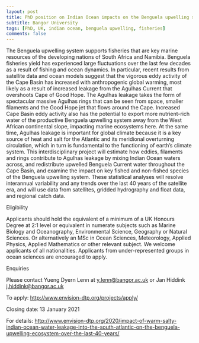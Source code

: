 ```yaml
---
layout: post
title: PhD position on Indian Ocean impacts on the Benguela upwelling system (Bangor, UK)
subtitle: Bangor University
tags: [PhD, UK, indian ocean, benguela upwelling, fisheries]
comments: false
---
```

The Benguela upwelling system supports fisheries that are key marine resources of the developing nations of South Africa and Namibia.  Benguela fisheries yield has experienced large fluctuations over the last few decades as a result of fishing and ocean dynamics.  In particular, recent results from satellite data and ocean models suggest that the vigorous eddy activity of the Cape Basin has increased with anthropogenic global warming, most likely as a result of increased leakage from the Agulhas Current that overshoots Cape of Good Hope.  The Agulhas leakage takes the form of spectacular massive Agulhas rings that can be seen from space, smaller filaments and the Good Hope jet that flows around the Cape.  Increased Cape Basin eddy activity also has the potential to export more nutrient-rich water of the productive Benguela upwelling system away from the West African continental slope, impacting marine ecosystems here.  At the same time, Agulhas leakage is important for global climate because it is a key source of heat and salt for the Atlantic and its meridional overturning circulation, which in turn is fundamental to the functioning of earth’s climate system.  This interdisciplinary project will estimate how eddies, filaments and rings contribute to  Agulhas leakage by mixing Indian Ocean waters across, and redistribute upwelled Benguela Current water throughout the Cape Basin, and examine the impact on key fished and non-fished species of the Benguela upwelling system. These statistical analyses will resolve interannual variability and any trends over the last 40 years of the satellite era, and will use data from satellites, gridded hydrography and float data, and regional catch data.

Eligibility

Applicants should hold the equivalent of a minimum of a UK Honours Degree at 2:1 level or equivalent in numerate subjects such as Marine Biology and Oceanography, Environmental Science, Geography or Natural Sciences.  Or alternatively an MSc in Ocean Sciences, Meteorology, Applied Physics, Applied Mathematics or other relevant subject.   We welcome applicants of all nationalities.  Applicants from under-represented groups in ocean sciences are encouraged to apply.

Enquiries

Please contact Yueng Dyern Lenn at y.lenn@bangor.ac.uk or Jan Hiddink j.hiddink@bangor.ac.uk

To apply: http://www.envision-dtp.org/projects/apply/

Closing date: 13 January 2021

For details: http://www.envision-dtp.org/2020/impact-of-warm-salty-indian-ocean-water-leakage-into-the-south-atlantic-on-the-benguela-upwelling-ecosystem-over-the-last-40-years/

